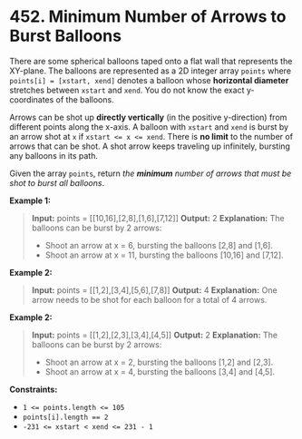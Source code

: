 # 452. Minimum Number of Arrows to Burst Balloons

There are some spherical balloons taped onto a flat wall that represents the XY-plane.
The balloons are represented as a 2D integer array `points` where `points[i] = [xstart, xend]` denotes a balloon whose **horizontal diameter** stretches between `xstart` and `xend`.
You do not know the exact y-coordinates of the balloons.

Arrows can be shot up **directly vertically** (in the positive y-direction) from different points along the x-axis.
A balloon with `xstart` and `xend` is burst by an arrow shot at `x` if `xstart <= x <= xend`. There is **no limit** to the number of arrows that can be shot.
A shot arrow keeps traveling up infinitely, bursting any balloons in its path.

Given the array `points`, return *the **minimum** number of arrows that must be shot to burst all balloons*.


**Example 1:**
> **Input:** points = [[10,16],[2,8],[1,6],[7,12]]
> **Output:** 2
> **Explanation:** The balloons can be burst by 2 arrows:
>   - Shoot an arrow at x = 6, bursting the balloons [2,8] and [1,6].
>   - Shoot an arrow at x = 11, bursting the balloons [10,16] and [7,12].


**Example 2:**
> **Input:** points = [[1,2],[3,4],[5,6],[7,8]]
> **Output:** 4
> **Explanation:** One arrow needs to be shot for each balloon for a total of 4 arrows.


**Example 2:**
> **Input:** points = [[1,2],[2,3],[3,4],[4,5]]
> **Output:** 2
> **Explanation:** The balloons can be burst by 2 arrows:
>   - Shoot an arrow at x = 2, bursting the balloons [1,2] and [2,3].
>   - Shoot an arrow at x = 4, bursting the balloons [3,4] and [4,5].


**Constraints:**
* `1 <= points.length <= 105`
* `points[i].length == 2`
* `-231 <= xstart < xend <= 231 - 1`